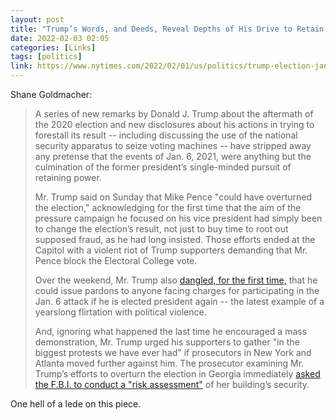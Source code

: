 ```yaml
---
layout: post
title: "Trump’s Words, and Deeds, Reveal Depths of His Drive to Retain Power"
date: 2022-02-03 02:05
categories: [Links]
tags: [politics]
link: https://www.nytimes.com/2022/02/01/us/politics/trump-election-jan-6-voting-machines.html
---
```


Shane Goldmacher:

>A series of new remarks by Donald J. Trump about the aftermath of the 2020 election and new disclosures about his actions in trying to forestall its result -- including discussing the use of the national security apparatus to seize voting machines -- have stripped away any pretense that the events of Jan. 6, 2021, were anything but the culmination of the former president’s single-minded pursuit of retaining power.
>
>Mr. Trump said on Sunday that Mike Pence "could have overturned the election," acknowledging for the first time that the aim of the pressure campaign he focused on his vice president had simply been to change the election’s result, not just to buy time to root out supposed fraud, as he had long insisted. Those efforts ended at the Capitol with a violent riot of Trump supporters demanding that Mr. Pence block the Electoral College vote.
>
>Over the weekend, Mr. Trump also  [dangled, for the first time,](https://www.nytimes.com/2022/01/30/us/politics/trump-speech-texas.html)  that he could issue pardons to anyone facing charges for participating in the Jan. 6 attack if he is elected president again -- the latest example of a yearslong flirtation with political violence.
>
>And, ignoring what happened the last time he encouraged a mass demonstration, Mr. Trump urged his supporters to gather "in the biggest protests we have ever had" if prosecutors in New York and Atlanta moved further against him. The prosecutor examining Mr. Trump’s efforts to overturn the election in Georgia immediately  [asked the F.B.I. to conduct a "risk assessment"](https://www.nytimes.com/2022/01/31/us/trump-fbi-georgia.html)  of her building’s security.

One hell of a lede on this piece.
